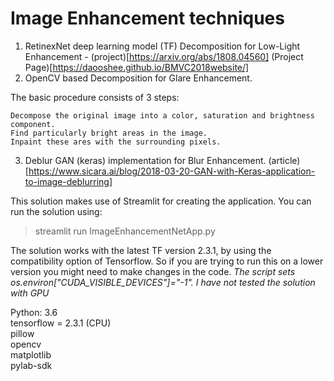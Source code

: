 # Image Enhancement techniques

1. RetinexNet deep learning model (TF) Decomposition for Low-Light Enhancement - (project)[https://arxiv.org/abs/1808.04560] (Project Page)[https://daooshee.github.io/BMVC2018website/]
2. OpenCV based Decomposition for Glare Enhancement.

The basic procedure consists of 3 steps:

    Decompose the original image into a color, saturation and brightness component.
    Find particularly bright areas in the image.
    Inpaint these ares with the surrounding pixels.

3. Deblur GAN (keras) implementation for Blur Enhancement. (article)[https://www.sicara.ai/blog/2018-03-20-GAN-with-Keras-application-to-image-deblurring]

This solution makes use of Streamlit for creating the application. You can run the solution using:
> streamlit run ImageEnhancementNetApp.py  

The solution works with the latest TF version 2.3.1, by using the compatibility option of Tensorflow. So if you are trying to run this on a lower version you might need to make changes in the code. 
*The script sets os.environ["CUDA_VISIBLE_DEVICES"]="-1". I have not tested the solution with GPU*  
 
Python: 3.6  
tensorflow = 2.3.1 (CPU)  
pillow  
opencv  
matplotlib  
pylab-sdk  

